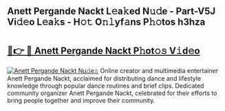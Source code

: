 ## Anett Pergande Nackt L𝚎a𝚔ed N𝚞𝚍e - Part-V5J Vi𝚍𝚎o L𝚎a𝚔s - H𝚘𝚝 O𝚗𝚕yf𝚊ns P𝚑𝚘tos h3hza

# <h2><a href="http://kf6mu0.oniu.top/?m=Anett+Pergande+Nackt">🔗👉 🔴 Anett Pergande Nackt P𝚑ot𝚘𝚜 V𝚒d𝚎o</a></h2>

[![Anett Pergande Nackt Nu𝚍e𝚜](https://i.imgur.com/0qMVB7G.gif)](http://kf6mu0.oniu.top/?m=Anett+Pergande+Nackt)
Online creator and multimedia entertainer Anett Pergande Nackt, acclaimed for distributing dance and lifestyle knowledge through popular dance routines and brief clips. Dedicated community organizer Anett Pergande Nackt, celebrated for their efforts to bring people together and improve their community.  
